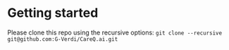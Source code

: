 #  Getting started 
Please clone this repo using the recursive options:
`git clone --recursive git@github.com:G-Verdi/CareQ.ai.git`
